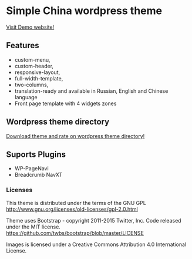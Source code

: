 # Simple China wordpress theme

[Visit Demo website!](http://www.alexander-tumanov.name/)

## Features
* custom-menu,
* custom-header,
* responsive-layout,
* full-width-template,
* two-columns,
* translation-ready  and available in Russian, English and Chinese language
* Front page template with 4 widgets zones

## Wordpress theme directory

[Download theme and rate on wordpress theme directory!](https://wordpress.org/themes/simple-china/)



## Suports Plugins

* WP-PageNavi
* Breadcrumb NavXT



### Licenses

This theme is distributed under the terms of the GNU GPL
http://www.gnu.org/licenses/old-licenses/gpl-2.0.html

Theme uses Bootstrap - copyright 2011-2015 Twitter, Inc. Code released under the MIT license.
https://github.com/twbs/bootstrap/blob/master/LICENSE


Images is licensed under a Creative Commons Attribution 4.0 International License.
